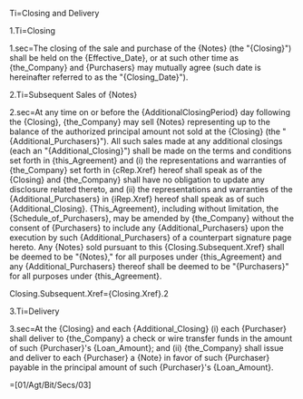 Ti=Closing and Delivery

1.Ti=Closing

1.sec=The closing of the sale and purchase of the {Notes} (the "{Closing}") shall be held on the {Effective_Date}, or at such other time as {the_Company} and {Purchasers} may mutually agree (such date is hereinafter referred to as the "{Closing_Date}").

2.Ti=Subsequent Sales of {Notes}

2.sec=At any time on or before the {AdditionalClosingPeriod} day following the {Closing}, {the_Company} may sell {Notes} representing up to the balance of the authorized principal amount not sold at the {Closing} (the "{Additional_Purchasers}").  All such sales made at any additional closings (each an "{Additional_Closing}") shall be made on the terms and conditions set forth in {this_Agreement} and (i)  the representations and warranties of {the_Company} set forth in {cRep.Xref} hereof shall speak as of the {Closing} and {the_Company} shall have no obligation to update any disclosure related thereto, and (ii) the representations and warranties of the {Additional_Purchasers} in {iRep.Xref} hereof shall speak as of such {Additional_Closing}.  {This_Agreement}, including without limitation, the {Schedule_of_Purchasers}, may be amended by {the_Company} without the consent of {Purchasers} to include any {Additional_Purchasers} upon the execution by such {Additional_Purchasers} of a counterpart signature page hereto.  Any {Notes} sold pursuant to this {Closing.Subsequent.Xref} shall be deemed to be "{Notes}," for all purposes under {this_Agreement} and any {Additional_Purchasers} thereof shall be deemed to be "{Purchasers}" for all purposes under {this_Agreement}.

Closing.Subsequent.Xref={Closing.Xref}.2

3.Ti=Delivery

3.sec=At the {Closing} and each {Additional_Closing} (i) each {Purchaser} shall deliver to {the_Company} a check or wire transfer funds in the amount of such {Purchaser}'s {Loan_Amount}; and (ii) {the_Company} shall issue and deliver to each {Purchaser} a {Note} in favor of such {Purchaser} payable in the principal amount of such {Purchaser}'s {Loan_Amount}.

=[01/Agt/Bit/Secs/03]
